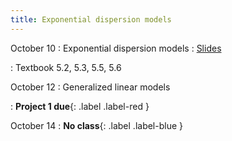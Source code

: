 ```yaml
---
title: Exponential dispersion models
---
```


October 10
: Exponential dispersion models
  : [Slides](https://sta712-f22.github.io/slides/lecture_20.pdf)
    
: Textbook 5.2, 5.3, 5.5, 5.6

October 12
: Generalized linear models

: **Project 1 due**{: .label .label-red }

October 14
: **No class**{: .label .label-blue }
